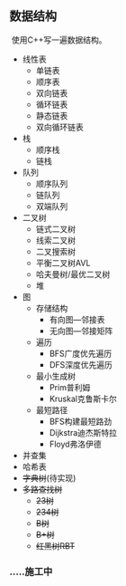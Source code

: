 ##  数据结构

​	使用C++写一遍数据结构。

- 线性表
  - 单链表
  - 顺序表
  - 双向链表
  - 循环链表
  - 静态链表
  - 双向循环链表
- 栈
  - 顺序栈
  - 链栈
- 队列
  - 顺序队列
  - 链队列
  - 双端队列
- 二叉树
  - 链式二叉树
  - 线索二叉树
  - 二叉搜索树
  - 平衡二叉树AVL
  - 哈夫曼树/最优二叉树
  - 堆
- 图
  - 存储结构
    - 有向图—邻接表
    - 无向图—邻接矩阵
  - 遍历
    - BFS广度优先遍历
    - DFS深度优先遍历
  - 最小生成树
    - Prim普利姆
    - Kruskal克鲁斯卡尔
  - 最短路径
    - BFS构建最短路劲
    - Dijkstra迪杰斯特拉
    - Floyd弗洛伊德
- 并查集
- 哈希表
- ~~字典树~~(待实现)
- ~~多路查找树~~
  - ~~23树~~
  - ~~234树~~
  - ~~B树~~
  - ~~B+树~~
  - ~~红黑树RBT~~

###  .....施工中